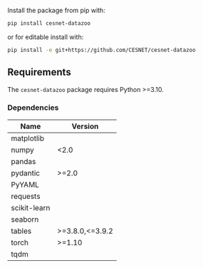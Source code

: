 Install the package from pip with:

```bash
pip install cesnet-datazoo
```

or for editable install with:

```bash
pip install -e git+https://github.com/CESNET/cesnet-datazoo
```

## Requirements
The `cesnet-datazoo` package requires Python >=3.10.

### Dependencies

| Name         | Version         |
|--------------|-----------------|
| matplotlib   |                 |
| numpy        | <2.0            |
| pandas       |                 |
| pydantic     | >=2.0           |
| PyYAML       |                 |
| requests     |                 |
| scikit-learn |                 |
| seaborn      |                 |
| tables       | >=3.8.0,<=3.9.2 |
| torch        | >=1.10          |
| tqdm         |                 |